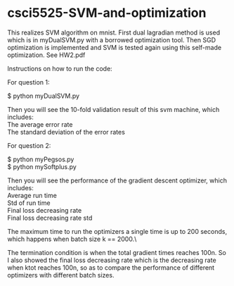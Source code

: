 # csci5525-SVM-and-optimization
This realizes SVM algorithm on mnist. First dual lagradian method is used which is in myDualSVM.py with a borrowed optimization tool.
Then SGD optimization is implemented and SVM is tested again using this self-made optimization. See HW2.pdf

Instructions on how to run the code:

For question 1: 

$ python myDualSVM.py <dataFile> <regulatorC>  

Then you will see the 10-fold validation result of this svm machine, which includes:\
The average error rate\
The standard deviation of the error rates


For question 2:

$ python myPegsos.py <dataFile> <batchSize k> <numberOfRuns>  
$ python mySoftplus.py <dataFile> <batchSize k> <numberOfRuns>

Then you will see the performance of the gradient descent optimizer, which includes:\
Average run time\
Std of run time\
Final loss decreasing rate\
Final loss decreasing rate std


The maximum time to run the optimizers a single time is up to 200 seconds, which happens when batch size k == 2000.\

The termination condition is when the total gradient times reaches 100n. So I also showed the final loss decreasing rate which is the decreasing rate when ktot reaches 100n, so as to compare the performance of different optimizers with different batch sizes.


